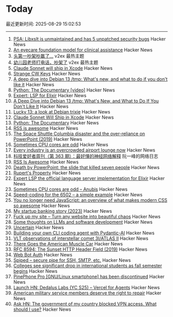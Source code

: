 # Today

最近更新时间: 2025-08-29 15:02:53

--- 
1. [PSA: Libxslt is unmaintained and has 5 unpatched security bugs](https://vuxml.freebsd.org/freebsd/b0a3466f-5efc-11f0-ae84-99047d0a6bcc.html) Hacker News
2. [An eyecare foundation model for clinical assistance](https://www.nature.com/articles/s41591-025-03900-7) Hacker News
3. [头第一吵架吵赢了...](https://www.v2ex.com/t/1155712) v2ex 最热主题
4. [幼儿园老师打电话，吵架了](https://www.v2ex.com/t/1155696) v2ex 最热主题
5. [Claude Sonnet will ship in Xcode](https://developer.apple.com/documentation/xcode-release-notes/xcode-26-release-notes) Hacker News
6. [Strange CW Keys](https://sites.google.com/site/oh6dccw/strangecwkeys) Hacker News
7. [A deep dive into Debian 13 /tmp: What's new, and what to do if you don't like it](https://lowendbox.com/blog/a-deep-dive-into-debian-13s-tmp-whats-new-and-what-to-do-if-you-dont-like-it/) Hacker News
8. [Python: The Documentary [video]](https://www.youtube.com/watch?v=GfH4QL4VqJ0) Hacker News
9. [Expert: LSP for Elixir](https://github.com/elixir-lang/expert) Hacker News
10. [A Deep Dive into Debian 13 /tmp: What's New, and What to Do If You Don't Like It](https://lowendbox.com/blog/a-deep-dive-into-debian-13s-tmp-whats-new-and-what-to-do-if-you-dont-like-it/) Hacker News
11. [Lucky 13: a look at Debian trixie](https://lwn.net/Articles/1033474/) Hacker News
12. [Claude Sonnet Will Ship in Xcode](https://developer.apple.com/documentation/xcode-release-notes/xcode-26-release-notes) Hacker News
13. [Python: The Documentary](https://lwn.net/Articles/1035537/) Hacker News
14. [RSS is awesome](https://evanverma.com/rss-is-awesome) Hacker News
15. [The Space Shuttle Columbia disaster and the over-reliance on PowerPoint (2019)](https://mcdreeamiemusings.com/blog/2019/4/13/gsux1h6bnt8lqjd7w2t2mtvfg81uhx) Hacker News
16. [Sometimes CPU cores are odd](https://anubis.techaro.lol/blog/2025/cpu-core-odd/) Hacker News
17. [Every industry is an overcrowded airport lounge now](https://quoththeraven.substack.com/p/every-industry-is-an-overcrowded) Hacker News
18. [科技爱好者周刊（第 363 期）：最好懂的神经网络解释](http://www.ruanyifeng.com/blog/2025/08/weekly-issue-363.html) 阮一峰的网络日志
19. [RSS Is Awesome](https://evanverma.com/rss-is-awesome) Hacker News
20. [Death by PowerPoint: the slide that killed seven people](https://mcdreeamiemusings.com/blog/2019/4/13/gsux1h6bnt8lqjd7w2t2mtvfg81uhx) Hacker News
21. [Rupert's Property](https://johncarlosbaez.wordpress.com/2025/08/28/a-polyhedron-without-ruperts-property/) Hacker News
22. [Expert LSP the official language server implementation for Elixir](https://github.com/elixir-lang/expert) Hacker News
23. [Sometimes CPU cores are odd – Anubis](https://anubis.techaro.lol/blog/2025/cpu-core-odd/) Hacker News
24. [Speed-coding for the 6502 – a simple example](https://www.colino.net/wordpress/en/archives/2025/08/28/speed-coding-for-the-6502-a-simple-example/) Hacker News
25. [You no longer need JavaScript: an overview of what makes modern CSS so awesome](https://lyra.horse/blog/2025/08/you-dont-need-js/) Hacker News
26. [My startup banking story (2023)](https://mitchellh.com/writing/my-startup-banking-story) Hacker News
27. [Fuck up my site – Turn any website into beautiful chaos](https://www.fuckupmysite.com/?url=https%3A%2F%2Fnews.ycombinator.com&torchCursor=true&comicSans=true&fakeCursors=true&peskyFly=true) Hacker News
28. [Some thoughts on LLMs and software development](https://martinfowler.com/articles/202508-ai-thoughts.html) Hacker News
29. [Uncertain<T>](https://nshipster.com/uncertainty/) Hacker News
30. [Building your own CLI coding agent with Pydantic-AI](https://martinfowler.com/articles/build-own-coding-agent.html) Hacker News
31. [VLT observations of interstellar comet 3I/ATLAS II](https://arxiv.org/abs/2508.18382) Hacker News
32. [There Goes the American Muscle Car](https://thedispatch.com/article/dodge-challenger-muscle-cars/) Hacker News
33. [RFC 8594: The Sunset HTTP Header Field (2019)](https://datatracker.ietf.org/doc/html/rfc8594) Hacker News
34. [Web Bot Auth](https://developers.cloudflare.com/bots/reference/bot-verification/web-bot-auth/) Hacker News
35. [Spiped – secure pipe for SSH, SMTP, etc.](https://www.tarsnap.com/spiped.html) Hacker News
36. [Colleges see significant drop in international students as fall semester begins](https://text.npr.org/nx-s1-5498669) Hacker News
37. [PinePhone Pro [GNU/Linux smartphone] has been discontinued](https://social.treehouse.systems/@pine64/115027515081143369) Hacker News
38. [Launch HN: Dedalus Labs (YC S25) – Vercel for Agents](https://news.ycombinator.com/item?id=45054040) Hacker News
39. [American military service members deserve the right to repair](https://www.militarytimes.com/opinion/2025/07/11/why-service-members-deserve-the-right-to-repair/) Hacker News
40. [Ask HN: The government of my country blocked VPN access. What should I use?](https://news.ycombinator.com/item?id=45054260) Hacker News
